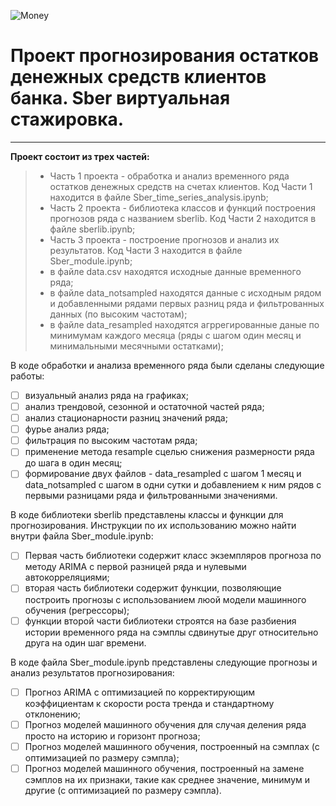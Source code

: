 ![Money](https://ptzgovorit.ru/sites/default/files/original_nodes/original_88.jpg)

# **Проект прогнозирования остатков денежных средств клиентов банка. Sber виртуальная стажировка.**
__________________________________________________________________________________________________________________

**Проект состоит из трех частей:**
> - Часть 1 проекта - обработка и анализ временного ряда остатков денежных средств на счетах клиентов. Код Части 1 находится в файле Sber_time_series_analysis.ipynb;
> - Часть 2 проекта - библиотека классов и функций построения прогнозов ряда с названием sberlib. Код Части 2 находится в файле sberlib.ipynb;
> - Часть 3 проекта - построение прогнозов и анализ их результатов. Код Части 3 находится в файле Sber_module.ipynb;
>  - в файле data.csv находятся исходные данные временного ряда;
>  - в файле data_notsampled находятся данные с исходным рядом и добавленными рядами первых разниц ряда и фильтрованных данных (по высоким частотам);
>  - в файле data_resampled находятся агррегированные даные по минимумам каждого месяца (ряды с шагом один месяц и минимальными месячными остатками);

В коде обработки и анализа временного ряда были сделаны следующие работы:
- [ ] визуальный анализ ряда на графиках;
- [ ] анализ трендовой, сезонной и остаточной частей ряда;
- [ ] анализ стационарности разниц значений ряда;
- [ ] фурье анализ ряда;
- [ ] фильтрация по высоким частотам ряда;
- [ ] применение метода resample  сцелью снижения размерности ряда до шага в один месяц;
- [ ] формирование двух файлов - data_resampled с шагом 1 месяц и data_notsampled с шагом в одни сутки и добавлением к ним рядов с первыми разницами ряда и фильтрованными значениями.

В коде библиотеки sberlib представлены классы и функции для прогнозирования. Инструкции по их использованию можно найти внутри файла Sber_module.ipynb:
- [ ] Первая часть библиотеки содержит класс экземпляров прогноза по методу ARIMA с первой разницей ряда и нулевыми автокорреляциями;
- [ ] вторая часть библиотеки содержит функции, позволяющие построить прогнозы с использованием люой модели машинного обучения (регрессоры);
- [ ]  функции второй части библиотеки строятся на базе разбиения истории временного ряда на сэмплы сдвинутые друг относительно друга на один шаг времени.

В коде файла Sber_module.ipynb представлены следующие прогнозы и анализ результатов прогнозирования:
- [ ] Прогноз ARIMA с оптимизацией по корректирующим коэффициентам к скорости роста тренда и стандартному отклонению;
- [ ] Прогноз моделей машинного обучения для случая деления ряда просто на историю и горизонт прогноза;
- [ ]  Прогноз моделей машинного обучения, построенный на сэмплах (с оптимизацией по размеру сэмпла);
- [ ]  Прогноз моделей машинного обучения, построенный на замене сэмплов на их признаки, такие как среднее значение, минимум и другие (с оптимизацией по размеру сэмпла).
